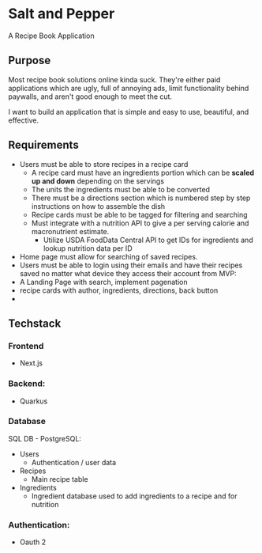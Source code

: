 # Salt and Pepper
A Recipe Book Application

## Purpose

Most recipe book solutions online kinda suck. They're either paid applications which are ugly, full of annoying ads, limit functionality behind paywalls, and aren't good enough to meet the cut.

I want to build an application that is simple and easy to use, beautiful, and effective.

## Requirements

- Users must be able to store recipes in a recipe card
    - A recipe card must have an ingredients portion which can be **scaled up and down** depending on the servings
    - The units the ingredients must be able to be converted
    - There must be a directions section which is numbered step by step instructions on how to assemble the dish
    - Recipe cards must be able to be tagged for filtering and searching
    - Must integrate with a nutrition API to give a per serving calorie and macronutrient estimate.
        - Utilize USDA FoodData Central API to get IDs for ingredients and lookup nutrition data per ID
- Home page must allow for searching of saved recipes.
- Users must be able to login using their emails and have their recipes saved no matter what device they access their account from
MVP:
- A Landing Page with search, implement pagenation
- recipe cards with author, ingredients, directions, back button
- 

## Techstack

### Frontend 
* Next.js
### Backend:
* Quarkus

### Database
SQL DB - PostgreSQL: 
* Users
    * Authentication / user data
* Recipes
    * Main recipe table
* Ingredients
    * Ingredient database used to add ingredients to a recipe and for nutrition
### Authentication:
* Oauth 2

 